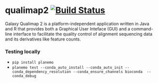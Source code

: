 # qualimap2 [![Build Status](https://travis-ci.org/scottx611x/qualimap2.svg?branch=master)](https://travis-ci.org/scottx611x/qualimap2)
Galaxy Qualimap 2 is a platform-independent application written in Java and R that provides both a Graphical User Inteface (GUI) and a command-line interface to facilitate the quality control of alignment sequencing data and its derivatives like feature counts. 


### Testing locally

- `pip install planemo`
- `planemo test --conda_auto_install --conda_auto_init --conda_dependency_resolution --conda_ensure_channels bioconda  --conda_debug`